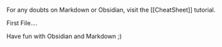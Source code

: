 For any doubts on Markdown or Obsidian, visit the [[CheatSheet]] tutorial.

First File....

Have fun with Obsidian and Markdown ;)